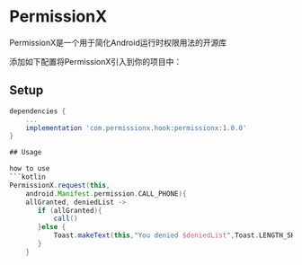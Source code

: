 # PermissionX

PermissionX是一个用于简化Android运行时权限用法的开源库

添加如下配置将PermissionX引入到你的项目中：

## Setup

```groovy
dependencies {
    ...
    implementation 'com.permissionx.hook:permissionx:1.0.0'
}

## Usage

how to use
```kotlin
PermissionX.request(this,
    android.Manifest.permission.CALL_PHONE){
    allGranted, deniedList ->
       if (allGranted){
           call()
       }else {
           Toast.makeText(this,"You denied $deniedList",Toast.LENGTH_SHORT).show()
       }
    }

```